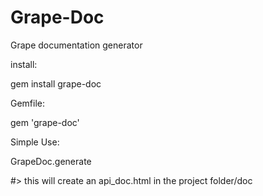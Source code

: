Grape-Doc
========

Grape documentation generator

install:

  gem install grape-doc
  
Gemfile:

gem 'grape-doc'

Simple Use:

  GrapeDoc.generate

#> this will create an api_doc.html in the project folder/doc